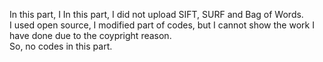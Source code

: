 
In this part, I In this part, I did not upload SIFT, SURF and Bag of Words.   
I used open source, I modified part of codes, but I cannot show the work I have done due to the coypright reason.  
So, no codes in this part.
